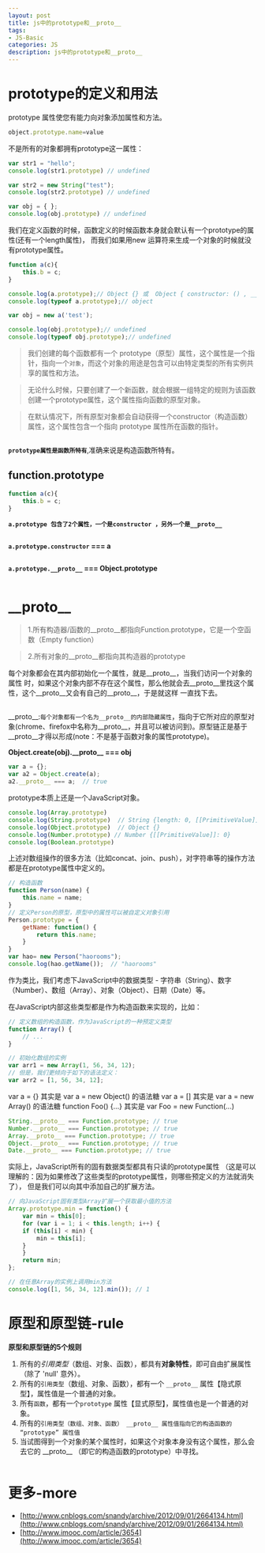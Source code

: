 ```yaml
---
layout: post
title: js中的prototype和__proto__
tags:
- JS-Basic
categories: JS
description: js中的prototype和__proto__
---
```


# prototype的定义和用法

prototype 属性使您有能力向对象添加属性和方法。

```js
object.prototype.name=value
```

不是所有的对象都拥有prototype这一属性：

```js
var str1 = "hello";
console.log(str1.prototype) // undefined

var str2 = new String("test");
console.log(str2.prototype) // undefined

var obj = { };
console.log(obj.prototype) // undefined
```

我们在定义函数的时候，函数定义的时候函数本身就会默认有一个prototype的属性(还有一个length属性)，
而我们如果用new 运算符来生成一个对象的时候就没有prototype属性。
```js
function a(c){
    this.b = c;
}

console.log(a.prototype);// Object {} 或  Object { constructor: () , __proto__: Object }
console.log(typeof a.prototype);// object

var obj = new a('test');

console.log(obj.prototype);// undefined
console.log(typeof obj.prototype);// undefined
```


> 我们创建的每个函数都有一个 prototype（原型）属性，这个属性是一个指针，指向一个`对象`，而这个对象的用途是包含可以由特定类型的所有实例共享的属性和方法。

> 无论什么时候，只要创建了一个新函数，就会根据一组特定的规则为该函数创建一个prototype属性，这个属性指向函数的原型对象。

>在默认情况下，所有原型对象都会自动获得一个constructor（构造函数）属性，这个属性包含一个指向 prototype 属性所在函数的指针。

<div class="rd">
    <img src="/assets/images/2017/1-2-3/03-01-4.png" alt="">
</div>

**`prototype属性是函数所特有`**,准确来说是构造函数所特有。

## function.prototype
```js
function a(c){
    this.b = c;
}
```
**`a.prototype 包含了2个属性，一个是constructor ，另外一个是__proto__`**
<div class="rd">
    <img src="/assets/images/2017/1-2-3/03-01-1.png" alt="">
</div>

**`a.prototype.constructor` === a**
<div class="rd">
    <img src="/assets/images/2017/1-2-3/03-01-2.png" alt="">
</div>

**`a.prototype.__proto__` === Object.prototype**
<div class="rd">
    <img src="/assets/images/2017/1-2-3/03-01-3.png" alt="">
</div>

# \_\_proto\_\_

> 1.所有构造器/函数的\_\_proto\_\_都指向Function.prototype，它是一个空函数（Empty function）

> 2.所有对象的\_\_proto\_\_都指向其构造器的prototype

每个对象都会在其内部初始化一个属性，就是\_\_proto\_\_，当我们访问一个对象的属性 时，如果这个对象内部不存在这个属性，那么他就会去\_\_proto\_\_里找这个属性，这个\_\_proto\_\_又会有自己的\_\_proto\_\_，于是就这样 一直找下去。

<div class="rd">
    <img src="/assets/images/2017/1-2-3/03-01-5.png" alt="">
</div>

 \_\_proto\_\_:`每个对象都有一个名为__proto__的内部隐藏属性`，指向于它所对应的原型对象(chrome、firefox中名称为\_\_proto\_\_，并且可以被访问到)。原型链正是基于\_\_proto\_\_才得以形成(note：不是基于函数对象的属性prototype)。

 **Object.create(obj).\_\_proto\_\_ === obj**

 ```js
var a = {};
var a2 = Object.create(a);
a2.__proto__ === a;  // true
 ```

prototype本质上还是一个JavaScript对象。
```js
console.log(Array.prototype)
console.log(String.prototype)  // String {length: 0, [[PrimitiveValue]]: ""}
console.log(Object.prototype)  // Object {}
console.log(Number.prototype) // Number {[[PrimitiveValue]]: 0}
console.log(Boolean.prototype)
```
上述对数组操作的很多方法（比如concat、join、push），对字符串等的操作方法都是在prototype属性中定义的。 

```js
// 构造函数
function Person(name) {
    this.name = name;
}
// 定义Person的原型，原型中的属性可以被自定义对象引用
Person.prototype = {
    getName: function() {
        return this.name;
    }
}
var hao= new Person("haorooms");
console.log(hao.getName());  // "haorooms"
```
作为类比，我们考虑下JavaScript中的数据类型 - 字符串（String）、数字（Number）、数组（Array）、对象（Object）、日期（Date）等。

在JavaScript内部这些类型都是作为构造函数来实现的，比如：
```js
// 定义数组的构造函数，作为JavaScript的一种预定义类型
function Array() {
    // ...
}

// 初始化数组的实例
var arr1 = new Array(1, 56, 34, 12);
// 但是，我们更倾向于如下的语法定义：
var arr2 = [1, 56, 34, 12];
```

var a = {} 其实是 var a = new Object() 的语法糖
var a = [] 其实是 var a = new Array() 的语法糖
function Foo() {...} 其实是 var Foo = new Function(...)

```js
String.__proto__ === Function.prototype; // true
Number.__proto__ === Function.prototype; // true
Array.__proto__ === Function.prototype; // true
Object.__proto__ === Function.prototype; // true
Date.__proto__ === Function.prototype; // true
```

实际上，JavaScript所有的固有数据类型都具有只读的prototype属性 （这是可以理解的：因为如果修改了这些类型的prototype属性，则哪些预定义的方法就消失了）， 但是我们可以向其中添加自己的扩展方法。
```js
// 向JavaScript固有类型Array扩展一个获取最小值的方法
Array.prototype.min = function() {
    var min = this[0];
    for (var i = 1; i < this.length; i++) {
    if (this[i] < min) {
        min = this[i];
    }
    }
    return min;
};

// 在任意Array的实例上调用min方法
console.log([1, 56, 34, 12].min()); // 1
```

# 原型和原型链-rule

**原型和原型链的5个规则**

1. 所有的*引用类型*（数组、对象、函数），都具有**对象特性**，即可自由扩展属性（除了 'null' 意外）。    
2. 所有的`引用类型`（数组、对象、函数），都有一个 `__proto__` 属性【隐式原型】，属性值是一个普通的对象。  
3. 所有`函数`，都有一个`prototype` 属性【显式原型】，属性值也是一个普通的对象。  
4. 所有的`引用类型（数组、对象、函数） __proto__ 属性值指向它的构造函数的 “prototype” 属性值`  
5. 当试图得到一个对象的某个属性时，如果这个对象本身没有这个属性，那么会去它的 \_\_proto\_\_ （即它的构造函数的prototype）中寻找。  

 <div class="rd">
    <img src="/assets/images/2017/1-2-3/03-01-6.jpg" alt="">
</div>


# 更多-more
- [http://www.cnblogs.com/snandy/archive/2012/09/01/2664134.html](http://www.cnblogs.com/snandy/archive/2012/09/01/2664134.html)
- [http://www.imooc.com/article/3654](http://www.imooc.com/article/3654)


















